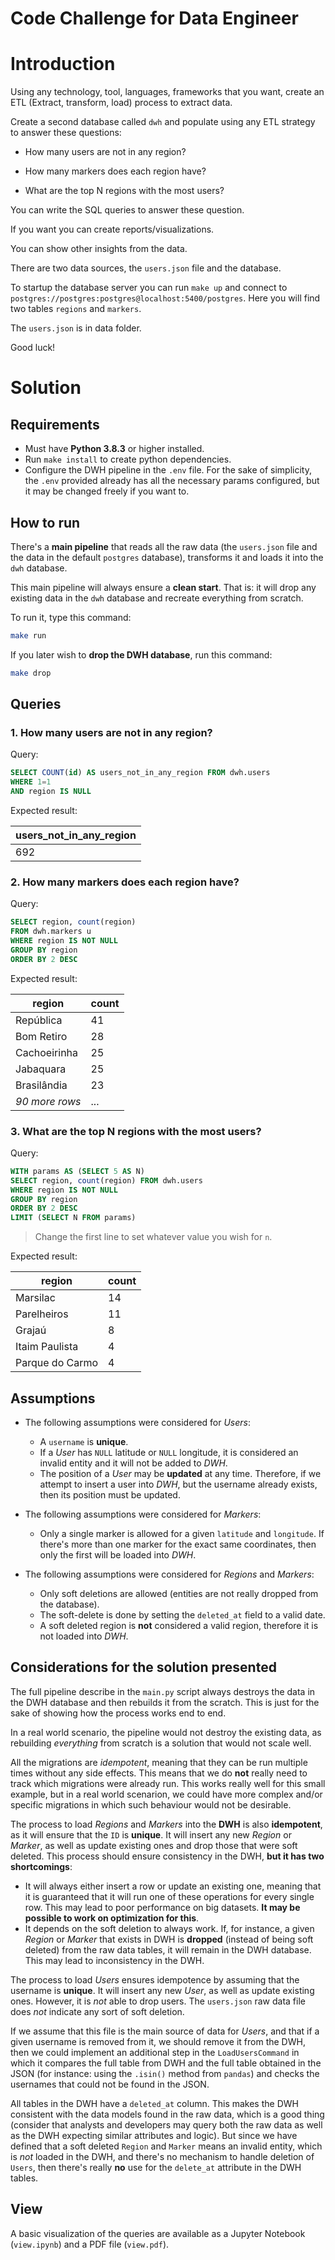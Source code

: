 # Code Challenge for Data Engineer

# Introduction

Using any technology, tool, languages, frameworks that you want, create an ETL (Extract, transform, load) process to extract data.

Create a second database called `dwh` and populate using any ETL strategy to answer these questions: 

- How many users are not in any region?

- How many markers does each region have?

- What are the top N regions with the most users?

You can write the SQL queries to answer these question.

If you want you can create reports/visualizations.

You can show other insights from the data.

There are two data sources, the `users.json` file and the database.

To startup the database server you can run `make up` and connect to `postgres://postgres:postgres@localhost:5400/postgres`. Here you will find two tables `regions` and `markers`.

The `users.json` is in data folder.

Good luck!

# Solution

## Requirements

- Must have **Python 3.8.3** or higher installed.
- Run `make install` to create python dependencies.
- Configure the DWH pipeline in the `.env` file. For the sake of simplicity, the `.env` provided already has all the necessary params configured, but it may be changed freely if you want to.

## How to run

There's a **main pipeline** that reads all the raw data (the `users.json` file and the data in the default `postgres` database), transforms it and loads it into the `dwh` database.

This main pipeline will always ensure a **clean start**. That is: it will drop any existing data in the `dwh` database and recreate everything from scratch.

To run it, type this command:

```sh
make run
```

If you later wish to **drop the DWH database**, run this command:

```sh
make drop
```

## Queries

### 1. How many users are not in any region?

Query:

```sql
SELECT COUNT(id) AS users_not_in_any_region FROM dwh.users
WHERE 1=1
AND region IS NULL
```

Expected result:

users_not_in_any_region|
-----------------------|
692                    |

### 2. How many markers does each region have?

Query:

```sql
SELECT region, count(region)
FROM dwh.markers u 
WHERE region IS NOT NULL
GROUP BY region
ORDER BY 2 DESC
```

Expected result:

region             | count|
-------------------|------|
República          | 41   |
Bom Retiro         | 28   |
Cachoeirinha       | 25   |
Jabaquara          | 25   |
Brasilândia        | 23   |
_90 more rows_     | ...  |

### 3. What are the top N regions with the most users?

Query:

```sql
WITH params AS (SELECT 5 AS N)
SELECT region, count(region) FROM dwh.users
WHERE region IS NOT NULL 
GROUP BY region
ORDER BY 2 DESC
LIMIT (SELECT N FROM params)
```

> Change the first line to set whatever value you wish for `n`.

Expected result:

region          | count |
----------------|-------|
Marsilac        | 14    |
Parelheiros     | 11    |
Grajaú          | 8     |
Itaim Paulista  | 4     |
Parque do Carmo | 4     |

## Assumptions

- The following assumptions were considered for _Users_:
    - A `username` is **unique**.
    - If a _User_ has `NULL` latitude or `NULL` longitude, it is considered an invalid entity and it will not be added to _DWH_.
    - The position of a _User_ may be **updated** at any time. Therefore, if we attempt to insert a user into _DWH_, but the username already exists, then its position must be updated.

- The following assumptions were considered for _Markers_:
    - Only a single marker is allowed for a given `latitude` and `longitude`. If there's more than one marker for the exact same coordinates, then only the first will be loaded into _DWH_.

- The following assumptions were considered for _Regions_ and _Markers_:
    - Only soft deletions are allowed (entities are not really dropped from the database).
    - The soft-delete is done by setting the `deleted_at` field to a valid date.
    - A soft deleted region is **not** considered a valid region, therefore it is not loaded into _DWH_.

## Considerations for the solution presented

The full pipeline describe in the `main.py` script always destroys the data in the DWH database and then rebuilds it from the scratch. This is just for the sake of showing how the process works end to end.

In a real world scenario, the pipeline would not destroy the existing data, as rebuilding _everything_ from scratch is a solution that would not scale well.

All the migrations are _idempotent_, meaning that they can be run multiple times without any side effects. This means that we do **not** really need to track which migrations were already run. This works really well for this small example, but in a real world scenarion, we could have more complex and/or specific migrations in which such behaviour would not be desirable.

The process to load _Regions_ and _Markers_ into the **DWH** is also **idempotent**, as it will ensure that the `ID` is **unique**. It will insert any new _Region_ or _Marker_, as well as update existing ones and drop those that were soft deleted. This process should ensure consistency in the DWH, **but it has two shortcomings**:
- It will always either insert a row or update an existing one, meaning that it is guaranteed that it will run one of these operations for every single row. This may lead to poor performance on big datasets. **It may be possible to work on optimization for this**.
- It depends on the soft deletion to always work. If, for instance, a given _Region_ or _Marker_ that exists in DWH is **dropped** (instead of being soft deleted) from the raw data tables, it will remain in the DWH database. This may lead to inconsistency in the DWH.

The process to load _Users_ ensures idempotence by assuming that the username is **unique**. It will insert any new _User_, as well as update existing ones. However, it is _not_ able to drop users. The `users.json` raw data file does _not_ indicate any sort of soft deletion.

If we assume that this file is the main source of data for _Users_, and that if a given username is removed from it, we should remove it from the DWH, then we could implement an additional step in the `LoadUsersCommand` in which it compares the full table from DWH and the full table obtained in the JSON (for instance: using the `.isin()` method from `pandas`) and checks the usernames that could not be found in the JSON.

All tables in the DWH have a `deleted_at` column. This makes the DWH consistent with the data models found in the raw data, which is a good thing (consider that analysts and developers may query both the raw data as well as the DWH expecting similar attributes and logic). But since we have defined that a soft deleted `Region` and `Marker` means an invalid entity, which is _not_ loaded in the DWH, and there's no mechanism to handle deletion of `Users`, then there's really **no** use for the `delete_at` attribute in the DWH tables.

## View

A basic visualization of the queries are available as a Jupyter Notebook (`view.ipynb`) and a PDF file (`view.pdf`).
